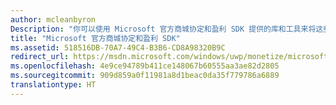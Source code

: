 ```yaml
---
author: mcleanbyron
Description: "你可以使用 Microsoft 官方商城协定和盈利 SDK 提供的库和工具来将这些功能添加到你的应用，这可帮助你赚取更多的利益并赢得客户。"
title: "Microsoft 官方商城协定和盈利 SDK"
ms.assetid: 518516DB-70A7-49C4-B3B6-CD8A98320B9C
redirect_url: https://msdn.microsoft.com/windows/uwp/monetize/microsoft-store-services-sdk
ms.openlocfilehash: 4e9ce94789b411ce148067b60555aa3ae82d2805
ms.sourcegitcommit: 909d859a0f11981a8d1beac0da35f779786a6889
translationtype: HT
---
```

